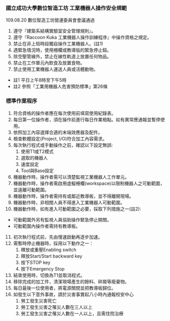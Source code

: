 ### 國立成功大學數位智造工坊 工業機器人操作安全規範
109.08.20 數位智造工坊營運委員會會議通過

1. 遵守『建築系結構實驗室安全管理規則』。
2. 遵守『Raccoon Kuka 工業機器人操作訓練程序』中操作資格之規定。
3. 禁止在非上班時段獨自操作工業機器人。(註1)
4. 遇緊急情況時，使用柵欄或教導版的緊急停止鈕。
5. 除空壓管線外，禁止在線性軌道上放置任何物品。
6. 禁止在工作單元內飲食及放置食物。
7. 禁止使用工業機器人運送人員或活體動物。

* 註1 平日上午8時至下午5時
* 註2 參照「工業用機器人危害預防標準」第26條

### 標準作業程序
1. 符合資格的操作者應在每次使用前填寫使用紀錄表。
2. 每日第一位操作者，須在操作前進行每日作業檢點。如有異常應通報並暫停使用。
3. 依照加工內容選擇合適的末端效應器及配件。
4. 檢查軟體設定(Project, I/O)符合加工內容需求。
5. 每次執行程式或手動操作之前，確認以下設定無誤:
    1. 使用T1或T2模式
    2. 選取的機器人
    3. 速度設定
    4. Tool與Base設定
6. 機器動作時，操作者需可以清楚監視工業機器人工作單元。
7. 機器動作時，操作者需啟用虛擬柵欄(workspace)以限制機器人之可動範圍，並遠離可動範圍。
8. 機器動作時，操作者需持有或鄰近教導板，並不得離開現場。
9. 機器動作時，非相關人員不得進入工業機器人可動範圍。
10. 機器動作時，如有進入可動範圍之必要，採取下列措施之一(註2):  
   * 可動範圍外另有監視人員協助操作緊急停止開關。  
   * 可動範圍內操作者需持有教導板。
11. 初次執行程式前，先由慢速啟動再逐步加速。
12. 需暫時停止機器時，採用以下動作之一：
    1. 釋放或重壓Enabling switch
    2. 釋放Start/Start backward key
    3. 按下STOP key
    4. 按下Emergency Stop
13. 結束使用時，切換為T1並取消程式。
14. 移除完成的加工件，清潔現場產生的餘料、碎屑等廢棄物。
15. 每日最後一位使用者，將電源關閉並把教導板歸位。
16. 如發生以下意外事故，請於災害事實起八小時內通報校安中心
    1.  勞工發生災害死亡
    2.  勞工發生災害之罹災人數在三人以上
    3.  勞工發生災害之罹災人數在一人以上，且需住院治療